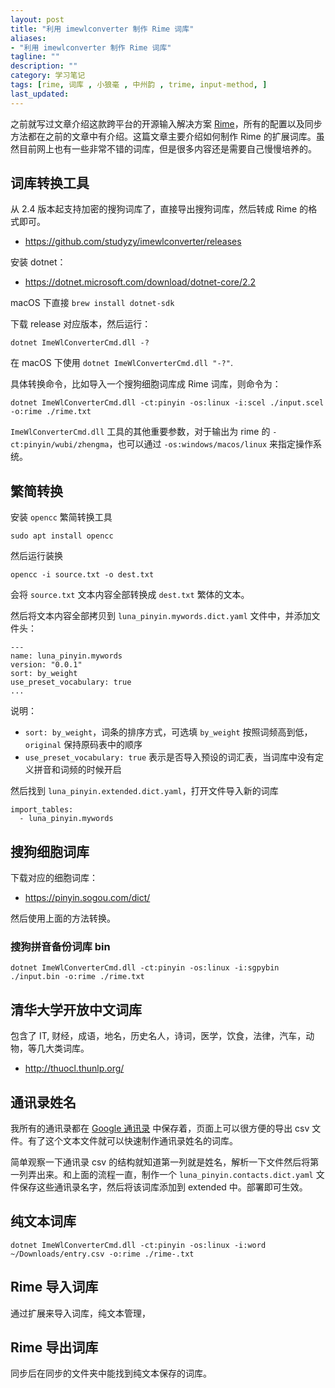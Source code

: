 ```yaml
---
layout: post
title: "利用 imewlconverter 制作 Rime 词库"
aliases:
- "利用 imewlconverter 制作 Rime 词库"
tagline: ""
description: ""
category: 学习笔记
tags: [rime, 词库 , 小狼毫 , 中州韵 , trime, input-method, ]
last_updated:
---
```


之前就写过文章介绍这款跨平台的开源输入解决方案 [Rime](/post/2014/11/rime.html)，所有的配置以及同步方法都在之前的文章中有介绍。这篇文章主要介绍如何制作 Rime 的扩展词库。虽然目前网上也有一些非常不错的词库，但是很多内容还是需要自己慢慢培养的。

## 词库转换工具

从 2.4 版本起支持加密的搜狗词库了，直接导出搜狗词库，然后转成 Rime 的格式即可。

- <https://github.com/studyzy/imewlconverter/releases>

安装 dotnet：

- <https://dotnet.microsoft.com/download/dotnet-core/2.2>

macOS 下直接 `brew install dotnet-sdk`

下载 release 对应版本，然后运行：

    dotnet ImeWlConverterCmd.dll -?

在 macOS 下使用 `dotnet ImeWlConverterCmd.dll "-?"`.

具体转换命令，比如导入一个搜狗细胞词库成 Rime 词库，则命令为：

    dotnet ImeWlConverterCmd.dll -ct:pinyin -os:linux -i:scel ./input.scel -o:rime ./rime.txt

`ImeWlConverterCmd.dll` 工具的其他重要参数，对于输出为 rime 的 `-ct:pinyin/wubi/zhengma`，也可以通过 `-os:windows/macos/linux` 来指定操作系统。

## 繁简转换

安装 `opencc` 繁简转换工具

    sudo apt install opencc

然后运行装换

    opencc -i source.txt -o dest.txt

会将 `source.txt` 文本内容全部转换成 `dest.txt` 繁体的文本。

然后将文本内容全部拷贝到 `luna_pinyin.mywords.dict.yaml` 文件中，并添加文件头：

    ---
    name: luna_pinyin.mywords
    version: "0.0.1"
    sort: by_weight
    use_preset_vocabulary: true
    ...

说明：

- `sort: by_weight`，词条的排序方式，可选填 `by_weight` 按照词频高到低，`original` 保持原码表中的顺序
- `use_preset_vocabulary: true` 表示是否导入预设的词汇表，当词库中没有定义拼音和词频的时候开启

然后找到 `luna_pinyin.extended.dict.yaml`，打开文件导入新的词库

    import_tables:
      - luna_pinyin.mywords

## 搜狗细胞词库

下载对应的细胞词库：

- <https://pinyin.sogou.com/dict/>

然后使用上面的方法转换。

### 搜狗拼音备份词库 bin

    dotnet ImeWlConverterCmd.dll -ct:pinyin -os:linux -i:sgpybin ./input.bin -o:rime ./rime.txt

## 清华大学开放中文词库

包含了 IT, 财经，成语，地名，历史名人，诗词，医学，饮食，法律，汽车，动物，等几大类词库。

- <http://thuocl.thunlp.org/>

## 通讯录姓名

我所有的通讯录都在 [Google 通讯录](https://contacts.google.com/?hl=zh-CN) 中保存着，页面上可以很方便的导出 csv 文件。有了这个文本文件就可以快速制作通讯录姓名的词库。

简单观察一下通讯录 csv 的结构就知道第一列就是姓名，解析一下文件然后将第一列弄出来。和上面的流程一直，制作一个 `luna_pinyin.contacts.dict.yaml` 文件保存这些通讯录名字，然后将该词库添加到 extended 中。部署即可生效。

## 纯文本词库

    dotnet ImeWlConverterCmd.dll -ct:pinyin -os:linux -i:word ~/Downloads/entry.csv -o:rime ./rime-.txt

## Rime 导入词库

通过扩展来导入词库，纯文本管理，

## Rime 导出词库

同步后在同步的文件夹中能找到纯文本保存的词库。
